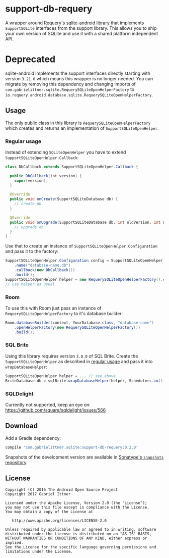 # support-db-requery

A wrapper around [Requery's sqlite-android library](https://github.com/requery/sqlite-android)
that implements `SupportSQLite` interfaces from the support library. This allows you to ship your
own version of SQLite and use it with a shared platform independent API.

# Deprecated

sqlite-android implements the support interfaces directly starting with version `3.21.0`
which means this wrapper is no longer needed. You can migrate by removing this dependency and
changing imports of `com.gabrielittner.sqlite.RequerySQLiteOpenHelperFactory` to
`io.requery.android.database.sqlite.RequerySQLiteOpenHelperFactory`.

## Usage

The only public class in this library is `RequerySQLiteOpenHelperFactory` which creates and returns
an implementation of `SupportSQLiteOpenHelper`.


### Regular usage

Instead of extending `SQLiteOpenHelper` you have to extend `SupportSQLiteOpenHelper.Callback`:

```java
class DbCallback extends SupportSQLiteOpenHelper.Callback {

  public DbCallback(int version) {
    super(version);
  }

  @Override
  public void onCreate(SupportSQLiteDatabase db) {
    // create db
  }

  @Override
  public void onUpgrade(SupportSQLiteDatabase db, int oldVersion, int newVersion) {
    // upgrade db
  }
}

```

Use that to create an instance of `SupportSQLiteOpenHelper.Configuration` and pass it to the factory:

```java
SupportSQLiteOpenHelper.Configuration config = SupportSQLiteOpenHelper.Configuration.builder(context)
    .name("database-name.db")
    .callback(new DbCallback())
    .build();
SupportSQLiteOpenHelper helper = new RequerySQLiteOpenHelperFactory().create(config);
// use helper as usual
```


### Room

To use this with Room just pass an instance of `RequerySQLiteOpenHelperFactory` to it's database
builder:

```java
Room.databaseBuilder(context, YourDatabase.class, "database-name")
    .openHelperFactory(new RequerySQLiteOpenHelperFactory())
    .build();
```


### SQL Brite

Using this library requires version `3.0.0` of SQL Brite. Create the `SupportSQLiteOpenHelper` as described in
[regular usage](#regular-usage) and pass it into `wrapDatabaseHelper`:

```java
SupportSQLiteOpenHelper helper = ... // see above
BriteDatabase db = sqlBrite.wrapDatabaseHelper(helper, Schedulers.io());
```


### SQLDelight

Currently not supported, keep an eye on: https://github.com/square/sqldelight/issues/566



## Download

Add a Gradle dependency:

```groovy
compile 'com.gabrielittner.sqlite:support-db-requery:0.2.0'
```

Snapshots of the development version are available in [Sonatype's `snapshots` repository][snap].


## License

```
Copyright (C) 2016 The Android Open Source Project
Copyright 2017 Gabriel Ittner

Licensed under the Apache License, Version 2.0 (the "License");
you may not use this file except in compliance with the License.
You may obtain a copy of the License at

   http://www.apache.org/licenses/LICENSE-2.0

Unless required by applicable law or agreed to in writing, software
distributed under the License is distributed on an "AS IS" BASIS,
WITHOUT WARRANTIES OR CONDITIONS OF ANY KIND, either express or implied.
See the License for the specific language governing permissions and
limitations under the License.
```



 [snap]: https://oss.sonatype.org/content/repositories/snapshots/
